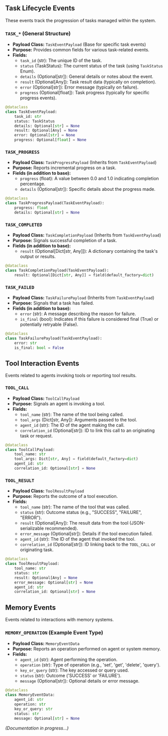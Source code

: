 ## Task Lifecycle Events

These events track the progression of tasks managed within the system.

### `TASK_*` (General Structure)

*   **Payload Class:** `TaskEventPayload` (Base for specific task events)
*   **Purpose:** Provides common fields for various task-related events.
*   **Fields:**
    *   `task_id` (str): The unique ID of the task.
    *   `status` (TaskStatus): The current status of the task (using `TaskStatus` Enum).
    *   `details` (Optional[str]): General details or notes about the event.
    *   `result` (Optional[Any]): Task result data (typically on completion).
    *   `error` (Optional[str]): Error message (typically on failure).
    *   `progress` (Optional[float]): Task progress (typically for specific progress events).

```python
@dataclass
class TaskEventPayload:
    task_id: str
    status: TaskStatus
    details: Optional[str] = None
    result: Optional[Any] = None
    error: Optional[str] = None
    progress: Optional[float] = None
```

### `TASK_PROGRESS`

*   **Payload Class:** `TaskProgressPayload` (Inherits from `TaskEventPayload`)
*   **Purpose:** Reports incremental progress on a task.
*   **Fields (in addition to base):**
    *   `progress` (float): A value between 0.0 and 1.0 indicating completion percentage.
    *   `details` (Optional[str]): Specific details about the progress made.

```python
@dataclass
class TaskProgressPayload(TaskEventPayload):
    progress: float
    details: Optional[str] = None
```

### `TASK_COMPLETED`

*   **Payload Class:** `TaskCompletionPayload` (Inherits from `TaskEventPayload`)
*   **Purpose:** Signals successful completion of a task.
*   **Fields (in addition to base):**
    *   `result` (Optional[Dict[str, Any]]): A dictionary containing the task's output or results.

```python
@dataclass
class TaskCompletionPayload(TaskEventPayload):
    result: Optional[Dict[str, Any]] = field(default_factory=dict)
```

### `TASK_FAILED`

*   **Payload Class:** `TaskFailurePayload` (Inherits from `TaskEventPayload`)
*   **Purpose:** Signals that a task has failed.
*   **Fields (in addition to base):**
    *   `error` (str): A message describing the reason for failure.
    *   `is_final` (bool): Indicates if this failure is considered final (True) or potentially retryable (False).

```python
@dataclass
class TaskFailurePayload(TaskEventPayload):
    error: str
    is_final: bool = False
```

## Tool Interaction Events

Events related to agents invoking tools or reporting tool results.

### `TOOL_CALL`

*   **Payload Class:** `ToolCallPayload`
*   **Purpose:** Signals an agent is invoking a tool.
*   **Fields:**
    *   `tool_name` (str): The name of the tool being called.
    *   `tool_args` (Dict[str, Any]): Arguments passed to the tool.
    *   `agent_id` (str): The ID of the agent making the call.
    *   `correlation_id` (Optional[str]): ID to link this call to an originating task or request.

```python
@dataclass
class ToolCallPayload:
    tool_name: str
    tool_args: Dict[str, Any] = field(default_factory=dict)
    agent_id: str
    correlation_id: Optional[str] = None
```

### `TOOL_RESULT`

*   **Payload Class:** `ToolResultPayload`
*   **Purpose:** Reports the outcome of a tool execution.
*   **Fields:**
    *   `tool_name` (str): The name of the tool that was called.
    *   `status` (str): Outcome status (e.g., "SUCCESS", "FAILURE", "ERROR").
    *   `result` (Optional[Any]): The result data from the tool (JSON-serializable recommended).
    *   `error_message` (Optional[str]): Details if the tool execution failed.
    *   `agent_id` (str): The ID of the agent that invoked the tool.
    *   `correlation_id` (Optional[str]): ID linking back to the `TOOL_CALL` or originating task.

```python
@dataclass
class ToolResultPayload:
    tool_name: str
    status: str
    result: Optional[Any] = None
    error_message: Optional[str] = None
    agent_id: str
    correlation_id: Optional[str] = None
```

## Memory Events

Events related to interactions with memory systems.

### `MEMORY_OPERATION` (Example Event Type)

*   **Payload Class:** `MemoryEventData`
*   **Purpose:** Reports an operation performed on agent or system memory.
*   **Fields:**
    *   `agent_id` (str): Agent performing the operation.
    *   `operation` (str): Type of operation (e.g., 'set', 'get', 'delete', 'query').
    *   `key_or_query` (str): The key accessed or query used.
    *   `status` (str): Outcome ('SUCCESS' or 'FAILURE').
    *   `message` (Optional[str]): Optional details or error message.

```python
@dataclass
class MemoryEventData:
    agent_id: str
    operation: str
    key_or_query: str
    status: str
    message: Optional[str] = None
```

*(Documentation in progress...)*
